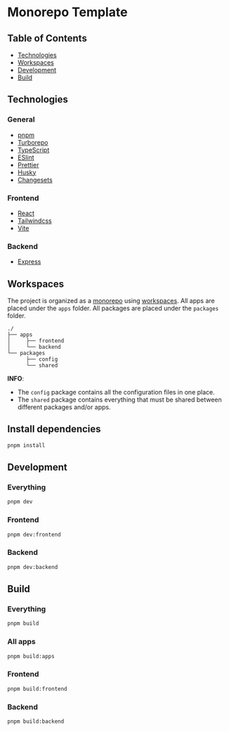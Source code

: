 # Monorepo Template

## Table of Contents

- [Technologies](#technologies)
- [Workspaces](#workspaces)
- [Development](#development)
- [Build](#build)

## Technologies

### General
- [pnpm](https://pnpm.io/)
- [Turborepo](https://turbo.build/)
- [TypeScript](https://www.typescriptlang.org/)
- [ESlint](https://eslint.org/)
- [Prettier](https://prettier.io/)
- [Husky](https://typicode.github.io/husky)
- [Changesets](https://github.com/changesets/changesets)

### Frontend
- [React](https://reactjs.org/)
- [Tailwindcss](https://tailwindcss.com/)
- [Vite](https://vitejs.dev/)

### Backend
- [Express](https://expressjs.com/)

## Workspaces

The project is organized as a [monorepo](https://monorepo.tools/) using [workspaces](https://pnpm.io/workspaces). All apps are placed under the `apps` folder. All packages are placed under the `packages` folder.

```
./
├── apps
│     ├── frontend
│     └── backend
└── packages
      ├── config
      └── shared
```

**INFO**: 
- The `config` package contains all the configuration files in one place.
- The `shared` package contains everything that must be shared between different packages and/or apps.

## Install dependencies
```sh
pnpm install
```

## Development

### Everything
```sh
pnpm dev
```

### Frontend
```sh
pnpm dev:frontend
```

### Backend
```sh
pnpm dev:backend
```


## Build

### Everything
```sh
pnpm build
```

### All apps
```sh
pnpm build:apps
```

### Frontend
```sh
pnpm build:frontend
```


### Backend
```sh
pnpm build:backend
```
